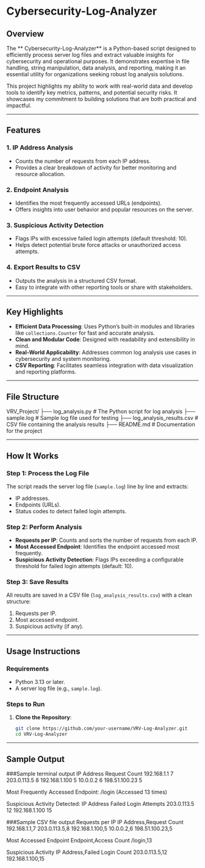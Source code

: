 # Cybersecurity-Log-Analyzer
## Overview
The ** Cybersecurity-Log-Analyzer** is a Python-based script designed to efficiently process server log files and extract valuable insights for cybersecurity and operational purposes. It demonstrates expertise in file handling, string manipulation, data analysis, and reporting, making it an essential utility for organizations seeking robust log analysis solutions.

This project highlights my ability to work with real-world data and develop tools to identify key metrics, patterns, and potential security risks. It showcases my commitment to building solutions that are both practical and impactful.

---

## Features
### 1. **IP Address Analysis**
   - Counts the number of requests from each IP address.
   - Provides a clear breakdown of activity for better monitoring and resource allocation.

### 2. **Endpoint Analysis**
   - Identifies the most frequently accessed URLs (endpoints).
   - Offers insights into user behavior and popular resources on the server.

### 3. **Suspicious Activity Detection**
   - Flags IPs with excessive failed login attempts (default threshold: 10).
   - Helps detect potential brute force attacks or unauthorized access attempts.

### 4. **Export Results to CSV**
   - Outputs the analysis in a structured CSV format.
   - Easy to integrate with other reporting tools or share with stakeholders.

---

## Key Highlights
- **Efficient Data Processing**: Uses Python’s built-in modules and libraries like `collections.Counter` for fast and accurate analysis.
- **Clean and Modular Code**: Designed with readability and extensibility in mind.
- **Real-World Applicability**: Addresses common log analysis use cases in cybersecurity and system monitoring.
- **CSV Reporting**: Facilitates seamless integration with data visualization and reporting platforms.

---

## File Structure
VRV_Project/ ├── log_analysis.py # The Python script for log analysis ├── sample.log # Sample log file used for testing ├── log_analysis_results.csv # CSV file containing the analysis results ├── README.md # Documentation for the project

---

## How It Works
### **Step 1: Process the Log File**
The script reads the server log file (`sample.log`) line by line and extracts:
- IP addresses.
- Endpoints (URLs).
- Status codes to detect failed login attempts.

### **Step 2: Perform Analysis**
- **Requests per IP**: Counts and sorts the number of requests from each IP.
- **Most Accessed Endpoint**: Identifies the endpoint accessed most frequently.
- **Suspicious Activity Detection**: Flags IPs exceeding a configurable threshold for failed login attempts (default: 10).

### **Step 3: Save Results**
All results are saved in a CSV file (`log_analysis_results.csv`) with a clean structure:
1. Requests per IP.
2. Most accessed endpoint.
3. Suspicious activity (if any).

---

## Usage Instructions
### **Requirements**
- Python 3.13 or later.
- A server log file (e.g., `sample.log`).

### **Steps to Run**
1. **Clone the Repository**:
   ```bash
   git clone https://github.com/your-username/VRV-Log-Analyzer.git
   cd VRV-Log-Analyzer
 ---
 ## Sample Output 
 ###Sample terminal output 
 IP Address           Request Count
192.168.1.1          7
203.0.113.5          8
192.168.1.100        5
10.0.0.2             6
198.51.100.23        5

Most Frequently Accessed Endpoint:
/login (Accessed 13 times)

Suspicious Activity Detected:
IP Address           Failed Login Attempts
203.0.113.5          12
192.168.1.100        15

###Sample CSV file output 
Requests per IP
IP Address,Request Count
192.168.1.1,7
203.0.113.5,8
192.168.1.100,5
10.0.0.2,6
198.51.100.23,5

Most Accessed Endpoint
Endpoint,Access Count
/login,13

Suspicious Activity
IP Address,Failed Login Count
203.0.113.5,12
192.168.1.100,15

     

   

